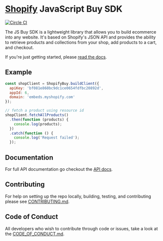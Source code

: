 # [Shopify](https://www.shopify.com) JavaScript Buy SDK
[![Circle CI](https://circleci.com/gh/Shopify/js-buy-sdk.png?circle-token=3be0ebe6fbb4841442b86678696947bd4b5456d7)](https://circleci.com/gh/Shopify/js-buy-sdk)

The JS Buy SDK is a lightweight library that allows you to build ecommerce into
any website. It's based on Shopify's JSON API and provides the ability to
retrieve products and collections from your shop, add products to a cart, and
checkout.

If you're just getting started, please [read the docs](http://shopify.github.io/js-buy-sdk/).

## Example
```javascript
const shopClient = ShopifyBuy.buildClient({
  apiKey: 'bf081e860bc9dc1ce0654fdfbc20892d',
  appId: 6,
  domain: 'embeds.myshopify.com'
});

// fetch a product using resource id
shopClient.fetchAllProducts()
  .then(function (products) {
    console.log(products);
  })
  .catch(function () {
    console.log('Request failed');
  });
```

## Documentation

For full API documentation go checkout the [API docs](http://shopify.github.io/js-buy-sdk/).

## Contributing
For help on setting up the repo locally, building, testing, and contributing
please see [CONTRIBUTING.md](https://github.com/Shopify/js-buy-sdk/blob/master/CONTRIBUTING.md).

## Code of Conduct
All developers who wish to contribute through code or issues, take a look at the
[CODE_OF_CONDUCT.md](https://github.com/Shopify/js-buy-sdk/blob/master/CODE_OF_CONDUCT.md).

